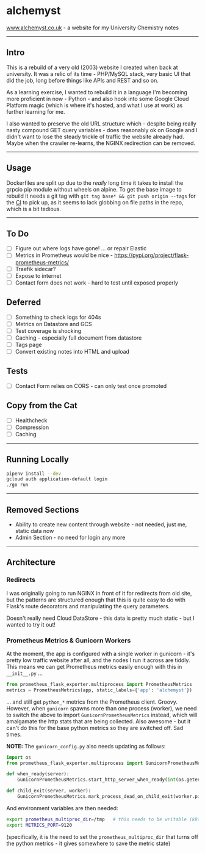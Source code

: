 # alchemyst

www.alchemyst.co.uk - a website for my University Chemistry notes

---

## Intro

This is a rebuild of a very old (2003) website I created when back at university. It was a relic of its time - PHP/MySQL stack, very basic UI that did the job, long before things like APIs and REST and so on.

As a learning exercise, I wanted to rebuild it in a language I'm becoming more proficient in now - Python - and also hook into some Google Cloud Platform magic (which is where it's hosted, and what I use at work) as further learning for me.

I also wanted to preserve the old URL structure which - despite being really nasty compound GET query variables - does reasonably ok on Google and I didn't want to lose the steady trickle of traffic the website already had. Maybe when the crawler re-learns, the NGINX redirection can be removed.

---

## Usage

Dockerfiles are split up due to the *really* long time it takes to install the grpcio pip module without wheels on alpine. To get the base image to rebuild it needs a git tag with `git tag base* && git push origin --tags` for the [CI](https:/cloud.drone.io) to pick up, as it seems to lack globbing on file paths in the repo, which is a bit tedious.

---

## To Do

- [ ] Figure out where logs have gone! ... or repair Elastic
- [ ] Metrics in Prometheus would be nice - https://pypi.org/project/flask-prometheus-metrics/
- [ ] Traefik sidecar?
- [ ] Expose to internet
- [ ] Contact form does not work - hard to test until exposed properly

## Deferred

- [ ] Something to check logs for 404s
- [ ] Metrics on Datastore and GCS
- [ ] Test coverage is shocking
- [ ] Caching - especially full document from datastore
- [ ] Tags page
- [ ] Convert existing notes into HTML and upload

## Tests

- [ ] Contact Form relies on CORS - can only test once promoted

## Copy from the Cat

- [ ] Healthcheck
- [ ] Compression
- [ ] Caching

---

## Running Locally

```sh
pipenv install --dev
gcloud auth application-default login
./go run
```

---

## Removed Sections

- Ability to create new content through website - not needed, just me, static data now
- Admin Section - no need for login any more

---

## Architecture

### Redirects

I was originally going to run NGINX in front of it for redirects from old site, but the patterns are structured enough that this is quite easy to do with Flask's route decorators and manipulating the query parameters.

Doesn't really need Cloud DataStore - this data is pretty much static - but I wanted to try it out!

### Prometheus Metrics & Gunicorn Workers

At the moment, the app is configured with a single worker in gunicorn - it's pretty low traffic website after all, and the nodes I run it across are tiddly. This means we can get Prometheus metrics easily enough with this in `__init__.py` ...

```python
from prometheus_flask_exporter.multiprocess import PrometheusMetrics
metrics = PrometheusMetrics(app, static_labels={'app': 'alchemyst'})
```

... and still get `python_*` metrics from the Prometheus client. Groovy. However, when `gunicorn` spawns more than one process (worker), we need to switch the above to import `GunicornPrometheusMetrics` instead, which will amalgamate the http stats that are being collected. Also awesome - but it can't do this for the base python metrics so they are switched off. Sad times.

**NOTE:** The `gunicorn_config.py` also needs updating as follows:

```python
import os
from prometheus_flask_exporter.multiprocess import GunicornPrometheusMetrics

def when_ready(server):
    GunicornPrometheusMetrics.start_http_server_when_ready(int(os.getenv('METRICS_PORT')))

def child_exit(server, worker):
    GunicornPrometheusMetrics.mark_process_dead_on_child_exit(worker.pid)
```

And environment variables are then needed:

```sh
export prometheus_multiproc_dir=/tmp   # this needs to be writable (k8s config emptyDir{} should do it)
export METRICS_PORT=9120
```

(specifically, it is the need to set the `prometheus_multiproc_dir` that turns off the python metrics - it gives somewhere to save the metric state)